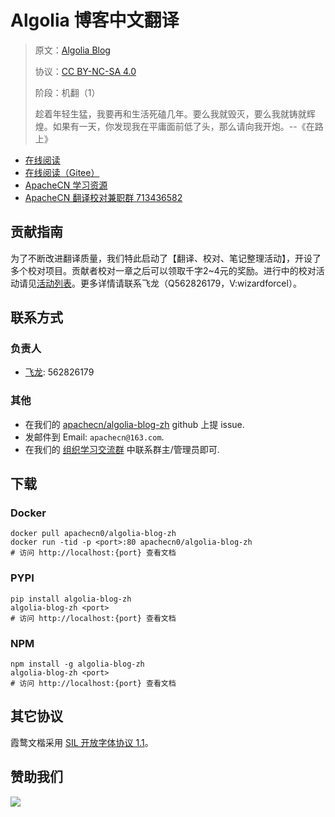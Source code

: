 <!--
    需要填充的占位符：
    
    README.md
    
        Algolia 博客中文翻译：文档中文名
        Algolia Blog：文档英文名
        https://www.algolia.com/blog/：文档原始链接
        algolia：域名前缀
        飞龙：负责人名称
        wizardforcel：负责人 Github 用户名
        562826179：负责人 QQ
        algolia-blog-zh：ApacheCN 的 Github 仓库名称
        algolia-blog-zh：DockerHub 仓库名称
        algolia-blog-zh：PYPI 包名称
        algolia-blog-zh：NPM 包名称
    
    CNAME
    
        algolia：域名前缀

    index.html
    
        Algolia 博客中文翻译：文档中文名
        #0738d2：显示颜色
        algolia-blog-zh：ApacheCN 的 Github 仓库名称

    asset/docsify-apachecn-footer.js
    
        algolia-blog-zh：ApacheCN 的 Github 仓库名称
-->

# Algolia 博客中文翻译

> 原文：[Algolia Blog](https://www.algolia.com/blog/)
> 
> 协议：[CC BY-NC-SA 4.0](http://creativecommons.org/licenses/by-nc-sa/4.0/)
> 
> 阶段：机翻（1）
> 
> 趁着年轻生猛，我要再和生活死磕几年。要么我就毁灭，要么我就铸就辉煌。如果有一天，你发现我在平庸面前低了头，那么请向我开炮。--《在路上》

* [在线阅读](https://algolia.apachecn.org)
* [在线阅读（Gitee）](https://apachecn.gitee.io/doc-template/)
* [ApacheCN 学习资源](http://docs.apachecn.org/)
* [ApacheCN 翻译校对兼职群 713436582](https://jq.qq.com/?_wv=1027&k=VSNtgpjb)

## 贡献指南

为了不断改进翻译质量，我们特此启动了【翻译、校对、笔记整理活动】，开设了多个校对项目。贡献者校对一章之后可以领取千字2\~4元的奖励。进行中的校对活动请见[活动列表](https://home.apachecn.org/#/docs/activity/docs-activity)。更多详情请联系飞龙（Q562826179，V:wizardforcel）。

## 联系方式

### 负责人

* [飞龙](https://github.com/wizardforcel): 562826179

### 其他

*   在我们的 [apachecn/algolia-blog-zh](https://github.com/apachecn/algolia-blog-zh) github 上提 issue.
*   发邮件到 Email: `apachecn@163.com`.
*   在我们的 [组织学习交流群](https://www.apachecn.org/#/docs/join) 中联系群主/管理员即可.

## 下载

### Docker

```
docker pull apachecn0/algolia-blog-zh
docker run -tid -p <port>:80 apachecn0/algolia-blog-zh
# 访问 http://localhost:{port} 查看文档
```

### PYPI

```
pip install algolia-blog-zh
algolia-blog-zh <port>
# 访问 http://localhost:{port} 查看文档
```

### NPM

```
npm install -g algolia-blog-zh
algolia-blog-zh <port>
# 访问 http://localhost:{port} 查看文档
```

## 其它协议

霞鹜文楷采用 [SIL 开放字体协议 1.1](https://github.com/lxgw/LxgwWenKai/blob/main/SIL_Open_Font_License_1.1.txt)。

## 赞助我们

![](http://data.apachecn.org/img/about/donate.jpg)
